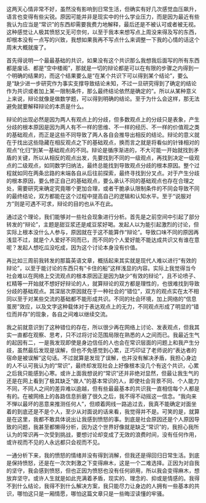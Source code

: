 这两天心情非常不好，虽然没有影响到日常生活，但确实有好几次感觉血压飙升，语言也变得有些尖锐。原因可能并非是现实中的什么学业压力，而是因为最近有些我认为应当是“常识”的东西却需要我费力地解释，最后还是不被认可或者被无视。这种感觉让人极其愤怒又无可奈何，以至于我本来想写点上周没来得及写的东西，却根本没有一点写的兴致，我想如果我再不写点什么来调整一下我的心情的话这个周末大概就废了。

首先得说明一个最最基础的共识，如果没有这个共识那么我想我后面写的所有东西都是废话、都是“空中楼阁”，那就是一切的辩论都是可以在有限的步骤之内得到一个明确的结果的，而这个结果要么是“在某个共识下可以得到某个结论”，要么是“缺少进一步研究作为事实支撑导致结论未知，不过一旦研究得到了确定的结论作为共识或者加上某一限制条件，那么最终结论依然是确定的”。所以从某种意义上来说，辩论就像是做数学题，可以得到明确的结论。至于为什么会这样，那无法避免就要解释辩论的本质是什么。

辩论的出现必然是因为两人有观点上的分歧，但多数观点上的分歧只是表象，产生分歧的根本原因是因为两人有不一样的思维、不一样的经历、不一样的价值观之类的基础观点，而正是这些不同导致了两人各自会推导出相反的结论。辩论的意义就在于找出这些隐藏在相反观点之下的基础观点，换而言之就是将看似的针锋相对的观点“化归”到某一基础观点的不同。辩论是循序渐进的，不大可能一开始就找到矛盾的关键，所以从相反的观点出发，先要找到不同的一级观点，再找到决定一级观点的二级观点，如同数学归纳法，最终总能找到导致观点分歧的根本原因。整个过程就如同在两条岔路的末端各自从后往前探索，最终寻找到分叉点。对于产生分歧的根本原因，要么修正自己的基础观点，要么承认不同的基础观点也存在合理之处，需要研究来确定究竟哪个更加合理，或者干脆承认限制条件的不同会导致不同的最终结论，双方都能在这个过程中提高自己的逻辑和认知水平。至于“说服对方”则是可遇不可求，辩论的目的也从不在此。

通过这个理论，我们能够对一些社会现象进行分析。首先是之前空间中引起了部分转发的“辩论”，主题是甜豆浆还是咸豆浆好喝。发起人以为能引起激烈的讨论，但实际上根本没什么人参与，原因就在于这不能算作“辩论”。导致口味不同的原因再浅显不过，就是个人爱好不同而已，而不同的个人爱好能不能达成共识又有谁在意呢？发起人想吃瓜没吃成，因为这个讨论本身没有价值。

再比如三周前我转发的那篇英语文章，概括起来其实就是现代人难以进行“有效的辩论”，以至于能讨论的东西只有“卡住的船”这样浅显的内容。实际上我觉得当今社会难以在网络上交流观点的根本原因正是因为缺少“有效的辩论”，且不论喷子、杠精等一开始就不想好好辩论的人，就算辩论的双方都是理性的，也很难找到导致分歧的基础观点。其深层次原因就在于一种社会的“错位”，双方的观点实在太不相同以至于对某些交流的基础都不能形成共识。不同的社会环境，加上网络的“信息茧房”效应，以及文字这种载体对于表达观点上的无力，不同观点形成了明显的“错位而并存”的现象，各自之间难以继续交流。

我之前就意识到了这种错位的存在，所以很少再在网络上讨论、发表观点，但我其实一直都在观察、思考，只不过将讨论范围局限在熟悉的人之间而已。我最近生气的起因有二，一是我发现即使是身边信任的人也会在常识层面的问题上和我产生分歧，虽然最后发现是误解，但也不免感觉到心累，正巧印证了老师说的“表达者的宿命是被误解”这句话。不过就算是发现了误解，也并没有解决矛盾，我担心身边的人不认可我认为的“常识”，最终却发现社会上好像根本没几个有这个共识，心累之后我只能感到心寒。或许上面我想说的“常识”还并非绝对显然，但最让我生气的还是在网上看到了极其缺乏“做人”的基本常识的人，即使社会背景不同、个人能力不同，不同人之间的差异难以逾越，但有些最最基本的共识我一直相信每个人都是有的。在被网络上的各路信息折磨了很久之后，我不得不动摇这一信念。“我向来不惮以最坏的恶意来推测任何人”，但顺着网线一路追过去，我真不能确定对面坐着的到底还是不是个人，至少从对面说的话来看，我觉得并不是。可笑的是，就算是在这里，我都不敢具体说出让我感到愤怒的事。到底是社会原因还是个人原因导致的问题，我甚至都懒得分析，因为这个世界好像就是缺乏“常识”的，我担心我所认为的常识再一次受到挑战，要想讨论却变成了无效的浪费时间，没有任何作用，或许视而不见的人永远都只会视而不见。

一通分析下来，我的愤怒的情绪并没有得到消解，但我还是得回归日常生活。到底是保持愤怒，还是在一次次刺激之下变得麻木，这是一个二难选择。正因为对自我的坚守，我会感到愤怒，但也正因为愤怒也没有任何卵用，所以我会变得麻木，想放弃坚守。或许人生就是如此充满着矛盾，现实的、理念的、抑或是情感的。我得不到什么结论，我得不到什么解决方案，我只能尽力让身边的人拥有一些基本的共识，哪怕这只是一厢情愿，哪怕这篇文章只是一些晦涩读懂的牢骚。